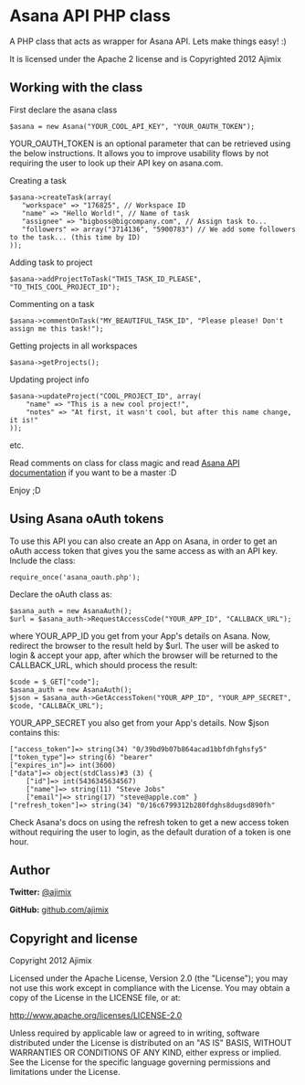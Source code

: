 Asana API PHP class
===================

A PHP class that acts as wrapper for Asana API.
Lets make things easy! :)

It is licensed under the Apache 2 license and is Copyrighted 2012 Ajimix


Working with the class
----------------------

First declare the asana class

    $asana = new Asana("YOUR_COOL_API_KEY", "YOUR_OAUTH_TOKEN");

YOUR_OAUTH_TOKEN is an optional parameter that can be retrieved using the below instructions. It allows you to improve usability flows by not requiring the user to look up their API key on asana.com.

Creating a task

    $asana->createTask(array(
       "workspace" => "176825", // Workspace ID
       "name" => "Hello World!", // Name of task
       "assignee" => "bigboss@bigcompany.com", // Assign task to...
       "followers" => array("3714136", "5900783") // We add some followers to the task... (this time by ID)
    ));

Adding task to project

	$asana->addProjectToTask("THIS_TASK_ID_PLEASE", "TO_THIS_COOL_PROJECT_ID");

Commenting on a task

    $asana->commentOnTask("MY_BEAUTIFUL_TASK_ID", "Please please! Don't assign me this task!");

Getting projects in all workspaces

	$asana->getProjects();

Updating project info

    $asana->updateProject("COOL_PROJECT_ID", array(
    	"name" => "This is a new cool project!",
    	"notes" => "At first, it wasn't cool, but after this name change, it is!"
    ));

etc.

Read comments on class for class magic and read [Asana API documentation](http://developer.asana.com/documentation/) if you want to be a master :D

Enjoy ;D

Using Asana oAuth tokens
------------------------

To use this API you can also create an App on Asana, in order to get an oAuth access token that gives you the same access as with an API key. Include the class:

	require_once('asana_oauth.php');

Declare the oAuth class as:

	$asana_auth = new AsanaAuth();
	$url = $asana_auth->RequestAccessCode("YOUR_APP_ID", "CALLBACK_URL");

where YOUR_APP_ID you get from your App's details on Asana. Now, redirect the browser to the result held by $url. The user will be asked to login & accept your app, after which the browser will be returned to the CALLBACK_URL, which should process the result:

	$code = $_GET["code"];
	$asana_auth = new AsanaAuth();
	$json = $asana_auth->GetAccessToken("YOUR_APP_ID", "YOUR_APP_SECRET", $code, "CALLBACK_URL");

YOUR_APP_SECRET you also get from your App's details. Now $json contains this:

	["access_token"]=> string(34) "0/39bd9b07b864acad1bbfdhfghsfy5" 
	["token_type"]=> string(6) "bearer" 
	["expires_in"]=> int(3600) 
	["data"]=> object(stdClass)#3 (3) { 
		["id"]=> int(5436345634567) 
		["name"]=> string(11) "Steve Jobs" 
		["email"]=> string(17) "steve@apple.com" } 
	["refresh_token"]=> string(34) "0/16c6799312b280fdghs8dugsd890fh"

Check Asana's docs on using the refresh token to get a new access token without requiring the user to login, as the default duration of a token is one hour.

Author
------

**Twitter:** [@ajimix](http://twitter.com/ajimix)

**GitHub:** [github.com/ajimix](https://github.com/ajimix)


Copyright and license
---------------------

Copyright 2012 Ajimix

Licensed under the Apache License, Version 2.0 (the "License");
you may not use this work except in compliance with the License.
You may obtain a copy of the License in the LICENSE file, or at:

   http://www.apache.org/licenses/LICENSE-2.0

Unless required by applicable law or agreed to in writing, software
distributed under the License is distributed on an "AS IS" BASIS,
WITHOUT WARRANTIES OR CONDITIONS OF ANY KIND, either express or implied.
See the License for the specific language governing permissions and
limitations under the License.